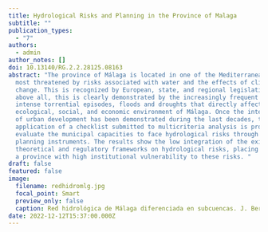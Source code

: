 ```yaml
---
title: Hydrological Risks and Planning in the Province of Malaga
subtitle: ""
publication_types:
  - "7"
authors:
  - admin
author_notes: []
doi: 10.13140/RG.2.2.28125.08163
abstract: "The province of Málaga is located in one of the Mediterranean regions
  most threatened by risks associated with water and the effects of climate
  change. This is recognized by European, state, and regional legislation and
  above all, this is clearly demonstrated by the increasingly frequent and
  intense torrential episodes, floods and droughts that directly affect the
  ecological, social, and economic environment of Málaga. Once the interference
  of urban development has been demonstrated during the last decades, the
  application of a checklist submitted to multicriteria analysis is proposed to
  evaluate the municipal capacities to face hydrological risks through their
  planning instruments. The results show the low integration of the existing
  theoretical and regulatory frameworks on hydrological risks, placing Málaga as
  a province with high institutional vulnerability to these risks. "
draft: false
featured: false
image:
  filename: redhidromlg.jpg
  focal_point: Smart
  preview_only: false
  caption: Red hidrológica de Málaga diferenciada en subcuencas. J. Bernal.
date: 2022-12-12T15:37:00.000Z
---
```

